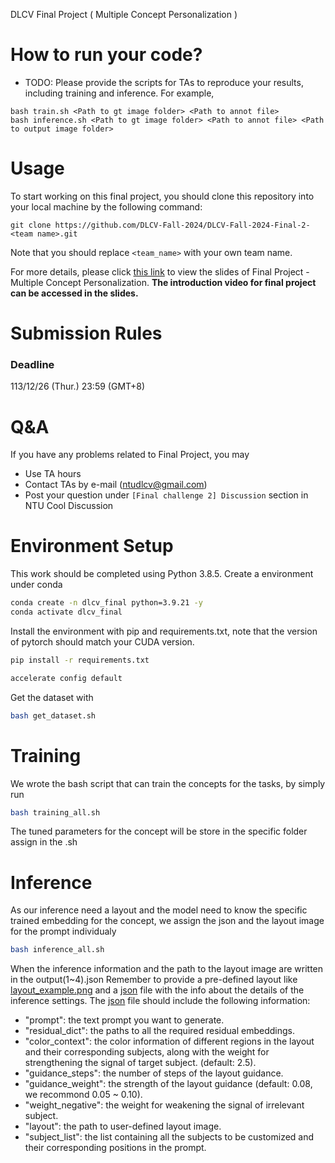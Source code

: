 DLCV Final Project ( Multiple Concept Personalization )

# How to run your code?
* TODO: Please provide the scripts for TAs to reproduce your results, including training and inference. For example, 

```shell script=
bash train.sh <Path to gt image folder> <Path to annot file>
bash inference.sh <Path to gt image folder> <Path to annot file> <Path to output image folder>
```

# Usage
To start working on this final project, you should clone this repository into your local machine by the following command:

    git clone https://github.com/DLCV-Fall-2024/DLCV-Fall-2024-Final-2-<team name>.git
  
Note that you should replace `<team_name>` with your own team name.

For more details, please click [this link](https://docs.google.com/presentation/d/1eeXx_dL0OgkDn9_lhXnimTHrE6OYvAiiVOBwo2CTVOQ/edit?usp=sharing) to view the slides of Final Project - Multiple Concept Personalization. **The introduction video for final project can be accessed in the slides.**

# Submission Rules
### Deadline
113/12/26 (Thur.) 23:59 (GMT+8)
    
# Q&A
If you have any problems related to Final Project, you may
- Use TA hours
- Contact TAs by e-mail ([ntudlcv@gmail.com](mailto:ntudlcv@gmail.com))
- Post your question under `[Final challenge 2] Discussion` section in NTU Cool Discussion

# Environment Setup
This work should be completed using Python 3.8.5. Create a environment under conda
```bash
conda create -n dlcv_final python=3.9.21 -y
conda activate dlcv_final
```
Install the environment with pip and requirements.txt, note that the version of pytorch should match your CUDA version.
```bash 
pip install -r requirements.txt
```
```bash
accelerate config default
```
Get the dataset with
```bash
bash get_dataset.sh
```
# Training
We wrote the bash script that can train the concepts for the tasks, by simply run 
```bash
bash training_all.sh
```
The tuned parameters for the concept will be store in the specific folder assign in the .sh

# Inference
As our inference need a layout and the model need to know the specific trained embedding for the concept, we assign the json and the layout image for the prompt individualy
```bash 
bash inference_all.sh
```
When the inference information and the path to the layout image are written in the output(1~4).json
Remember to provide a pre-defined layout like [layout_example.png](pics/layout_example.png) and a 
[json](guidance_config_example.json) file with the info about the details of the inference settings. The 
[json](guidance_config_example.json) file should include the following information:

- "prompt": the text prompt you want to generate.
- "residual_dict": the paths to all the required residual embeddings.
- "color_context": the color information of different regions in the layout and their corresponding subjects, along with 
the weight for strengthening the signal of target subject. (default: 2.5).
- "guidance_steps": the number of steps of the layout guidance.
- "guidance_weight": the strength of the layout guidance (default: 0.08, we recommond 0.05 ~ 0.10).
- "weight_negative": the weight for weakening the signal of irrelevant subject.
- "layout": the path to user-defined layout image.
- "subject_list": the list containing all the subjects to be customized and their corresponding positions in the prompt.
